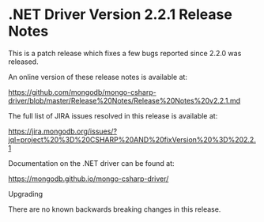 # .NET Driver Version 2.2.1 Release Notes

This is a patch release which fixes a few bugs reported since 2.2.0 was released.

An online version of these release notes is available at:

https://github.com/mongodb/mongo-csharp-driver/blob/master/Release%20Notes/Release%20Notes%20v2.2.1.md

The full list of JIRA issues resolved in this release is available at:

https://jira.mongodb.org/issues/?jql=project%20%3D%20CSHARP%20AND%20fixVersion%20%3D%202.2.1

Documentation on the .NET driver can be found at:

https://mongodb.github.io/mongo-csharp-driver/

Upgrading

There are no known backwards breaking changes in this release.
